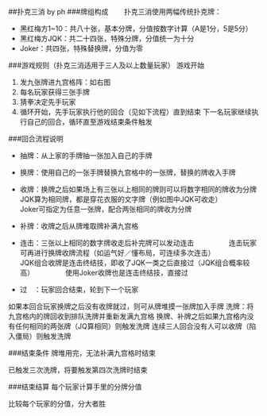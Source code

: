 ##扑克三消 by ph
###牌组构成　　
扑克三消使用两幅传统扑克牌：

- 黑红梅方1~10：共八十张，基本分牌，分值按数字计算（A是1分，5是5分）　　　
- 黑红梅方JQK：共二十四张，特殊分牌，分值统一为十分　　　
- Joker：共四张，特殊替换牌，分值为零

###游戏规则（扑克三消适用于三人及以上数量玩家）
游戏开始　　

1. 发九张牌进九宫格阵：如右图　　
2. 每名玩家获得三张手牌　
3. 猜拳决定先手玩家　　
4. 循环开始，先手玩家执行他的回合（见如下流程）直到结束
下一名玩家继续执行自己的回合，循环直至游戏结束条件触发

###回合流程说明
- 抽牌：从上家的手牌抽一张加入自己的手牌　　

- 换牌：使用自己的一张手牌替换九宫格中的一张牌，替换的牌收入手牌　　

- 收牌：换牌之后如果场上有三张以上相同的牌则可以将数字相同的牌收为分牌　　　　　JQK算为相同牌，都是穿花衣服的文字牌（例如图中JQK可收走）　　　　　Joker可指定为任意一张牌，配合两张相同的牌收为分牌　　

- 补牌：收牌之后从牌堆取牌补满九宫格　　

- 连击：三张以上相同的数字牌收走后补完牌可以发动连击　　　　　连击玩家可再进行换牌收牌流程（如运气好／懂布局，可连续多次连击）　　　　　JQK组合收牌是连击终结技，即收了JQK一类之后直接过（JQK组合概率较高）　　　　　使用Joker收牌也是连击终结技，直接过　　

- 过　：玩家回合结束，轮到下一个玩家　　　　　

如果本回合玩家换牌之后没有收牌就过，则可从牌堆摸一张牌加入手牌 
洗牌：将九宫格内的牌回收到排队洗牌并重新发满九宫格 换牌、补牌之后如果九宫格内没有任何相同的两张牌（JQ算相同）则触发洗牌 连续三人回合没有人可以收牌（陷入僵局）则触发洗牌

###结束条件
牌堆用完，无法补满九宫格时结束

已触发三次洗牌，将要触发第四次洗牌时结束

###结束结算
每个玩家计算手里的分牌分值　　

比较每个玩家的分值，分大者胜
